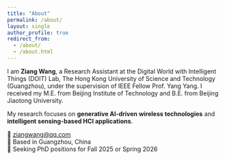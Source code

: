 ```yaml
---
title: "About"
permalink: /about/
layout: single
author_profile: true
redirect_from: 
  - /about/
  - /about.html
---
```


I am **Ziang Wang**, a Research Assistant at the Digital World with Intelligent Things (DOIT) Lab, The Hong Kong University of Science and Technology (Guangzhou), under the supervision of IEEE Fellow Prof. Yang Yang. I received my M.E. from Beijing Institute of Technology and B.E. from Beijing Jiaotong University.

My research focuses on **generative AI-driven wireless technologies** and **intelligent sensing-based HCI applications**.

📧 ziangwang@qq.com  
📍 Based in Guangzhou, China  
🎯 Seeking PhD positions for Fall 2025 or Spring 2026
